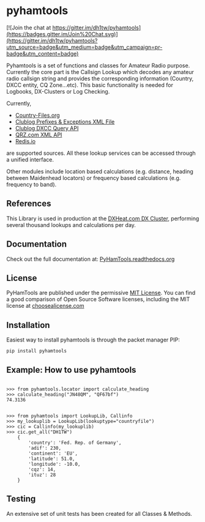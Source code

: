 # pyhamtools

[![Join the chat at https://gitter.im/dh1tw/pyhamtools](https://badges.gitter.im/Join%20Chat.svg)](https://gitter.im/dh1tw/pyhamtools?utm_source=badge&utm_medium=badge&utm_campaign=pr-badge&utm_content=badge)

Pyhamtools is a set of functions and classes for Amateur Radio purpose. Currently the core part is the Callsign
Lookup which decodes any amateur radio callsign string and provides the corresponding information (Country, DXCC entity,
CQ Zone...etc). This basic functionality is needed for Logbooks, DX-Clusters or Log Checking.

Currently,
* [Country-Files.org](http://country-files.org)
* [Clublog Prefixes & Exceptions XML File](https://clublog.freshdesk.com/support/articles/54902-downloading-the-prefixes-and-exceptions-as)
* [Clublog DXCC Query API](http://clublog.freshdesk.com/support/articles/54904-how-to-query-club-log-for-dxcc)
* [QRZ.com XML API](http://www.qrz.com/XML/current_spec.html)
* [Redis.io](http://redis.io)

are supported sources.
All these lookup services can be accessed through a unified interface.

Other modules include location based calculations (e.g. distance, heading between Maidenhead locators) or
frequency based calculations (e.g. frequency to band).

## References
This Library is used in production at the [DXHeat.com DX Cluster](https://dxheat.com), performing several thousand
lookups and calculations per day.

## Documentation
Check out the full documentation at:
[PyHamTools.readthedocs.org](http://pyhamtools.readthedocs.org/en/latest/index.html)

## License
PyHamTools are published under the permissive [MIT License](http://choosealicense.com/licenses/mit/). You can find a good comparison of Open Source Software licenses, including the MIT license at [choosealicense.com](http://choosealicense.com/licenses/)

## Installation

Easiest way to install pyhamtools is through the packet manager PIP:

`pip install pyhamtools`

## Example: How to use pyhamtools

```

>>> from pyhamtools.locator import calculate_heading
>>> calculate_heading("JN48QM", "QF67bf")
74.3136


>>> from pyhamtools import LookupLib, Callinfo
>>> my_lookuplib = LookupLib(lookuptype="countryfile")
>>> cic = Callinfo(my_lookuplib)
>>> cic.get_all("DH1TW")
    {
        'country': 'Fed. Rep. of Germany',
        'adif': 230,
        'continent': 'EU',
        'latitude': 51.0,
        'longitude': -10.0,
        'cqz': 14,
        'ituz': 28
    }

```

## Testing
An extensive set of unit tests has been created for all Classes & Methods.

